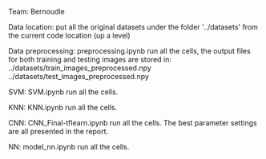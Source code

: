 Team: Bernoudle

Data location:
    put all the original datasets under the folder '../datasets' from the current code location (up a level)

Data preprocessing: preprocessing.ipynb
	run all the cells, the output files for both training and testing images are stored in: 
	../datasets/train_images_preprocessed.npy
	../datasets/test_images_preprocessed.npy

SVM: SVM.ipynb
	run all the cells.

KNN: KNN.ipynb
	run all the cells.

CNN: CNN_Final-tflearn.ipynb
	run all the cells. The best parameter settings are all presented in the report.

NN: model_nn.ipynb
    run all the cells. 

